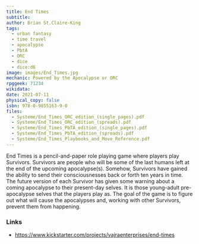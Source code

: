 ```yaml
---
title: End Times
subtitle: 
author: Brian St.Claire-King
tags:
  - urban fantasy
  - time travel
  - apocalypse
  - PbtA
  - ORC
  - dice
  - dice:d6
image: images/End_Times.jpg
mechanic: Powered by the Apocalypse or ORC
rpggeek: 71234
wikidata:
date: 2021-07-11
physical_copy: false
isbn: 978-0-9855163-9-0 
files:
  - Systeme/End_Times_ORC_edition_(single_pages).pdf
  - Systeme/End_Times_ORC_edition_(spreads).pdf
  - Systeme/End_Times_PbTA_edition_(single_pages).pdf
  - Systeme/End_Times_PbTA_edition_(spreads).pdf
  - Systeme/End_Times_Playbooks_and_Move_Reference.pdf
---
```



End Times is a pencil-and-paper role playing game
where players play Survivors. Survivors are people
who will be some of the last humans left at the end
of the upcoming apocalypse(s). Somehow, Survivors
have gained the ability to send their consciousnesses
back or forth ten years in time. The future version of
each Survivor has given some warning about a coming
apocalypse to their present-day selves. It is those
young-adult pre-apocalypse selves that the players
play as. The goal of the game is to figure out what
will cause the apocalypses and, working with other
Survivors, prevent them from happening.



### Links

- https://www.kickstarter.com/projects/vajraenterprises/end-times
